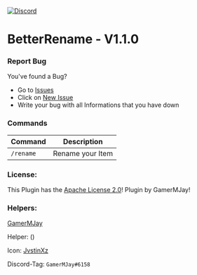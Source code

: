 [![Discord](https://img.shields.io/badge/chat-on%20discord-7289da.svg)](https://discord.gg/RuF5gxRNfQ)
# BetterRename - V1.1.0  

### Report Bug
You've found a Bug?
- Go to [Issues](https://github.com/GamerMJay/BetterRename/issues)
- Click on [New Issue](https://github.com/GamerMJay/BetterRename/issues/new/choose)
- Write your bug with all Informations that you have down

### Commands
|**Command**|**Description**|
|-----------|---------------|
|`/rename`|Rename your Item|

### License:
This Plugin has the [Apache License 2.0](/LICENSE)! Plugin by GamerMJay!

### Helpers:
[GamerMJay](https://github.com/GamerMJay)

Helper: ()

Icon: [JvstinXz](https://github.com/JvstinXz)

Discord-Tag: `GamerMJay#6158`
